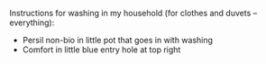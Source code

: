 Instructions for washing in my household (for clothes and duvets – everything):
- Persil non-bio in little pot that goes in with washing
- Comfort in little blue entry hole at top right